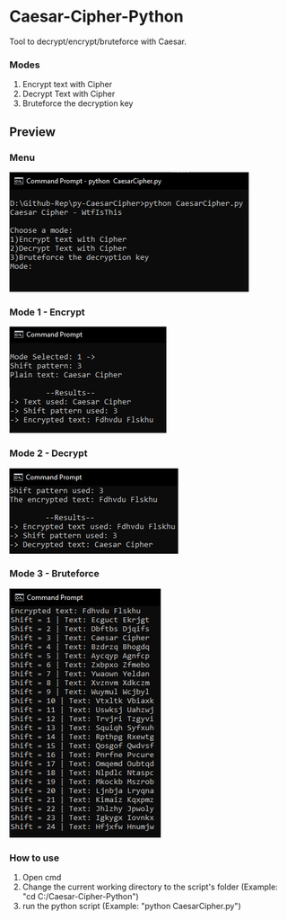 # Caesar-Cipher-Python
Tool to decrypt/encrypt/bruteforce with Caesar.

### Modes
1) Encrypt text with Cipher            
2) Decrypt Text with Cipher              
3) Bruteforce the decryption key             

## Preview
### Menu 
![alt text](https://github.com/Wtf-Is-This-x1337/Caesar-Cipher-Python/blob/main/Images/main.png?raw=true)

### Mode 1 - Encrypt 
![alt text](https://github.com/Wtf-Is-This-x1337/Caesar-Cipher-Python/blob/main/Images/mode%201.png?raw=true)

### Mode 2 - Decrypt
![alt text](https://github.com/Wtf-Is-This-x1337/Caesar-Cipher-Python/blob/main/Images/mode%202.png?raw=true)

### Mode 3 - Bruteforce
![alt text](https://github.com/Wtf-Is-This-x1337/Caesar-Cipher-Python/blob/main/Images/mode%203.png?raw=true)

### How to use
1. Open cmd
2. Change the current working directory to the script's folder (Example: "cd C:/Caesar-Cipher-Python")
3. run the python script (Example: "python CaesarCipher.py")
